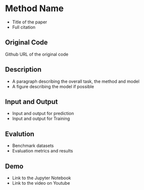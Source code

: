 # Method Name
- Title of the paper
- Full citation

## Original Code
Github URL of the original code

## Description
- A paragraph describing the overall task, the method and model
- A figure describing the model if possible

## Input and Output
- Input and output for prediction
- Input and output for Training

## Evalution
- Benchmark datasets
- Evaluation metrics and results

## Demo
- Link to the Jupyter Notebook 
- Link to the video on Youtube